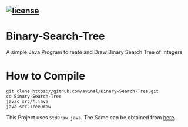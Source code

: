 ## [![license](https://img.shields.io/github/license/DAVFoundation/captain-n3m0.svg?style=flat-square)](https://github.com/avinal/Binary-Search-Tree/blob/master/LICENSE)

# Binary-Search-Tree
A simple Java Program to reate and Draw Binary Search Tree of Integers

# How to Compile
```
git clone https://github.com/avinal/Binary-Search-Tree.git
cd Binary-Search-Tree
javac src/*.java
java src.TreeDraw
```

This Project uses `StdDraw.java`. The Same can be obtained from [here](https://introcs.cs.princeton.edu/java/stdlib/StdDraw.java.html).
